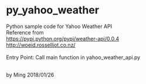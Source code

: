# py_yahoo_weather
Python sample code for Yahoo Weather API<br>
Reference from<br>
https://pypi.python.org/pypi/weather-api/0.0.4<br>
http://woeid.rosselliot.co.nz/<br>
<br>
Entry Point: Call main function in yahoo_weather_api.py

<br>
by Ming 2018/01/26
